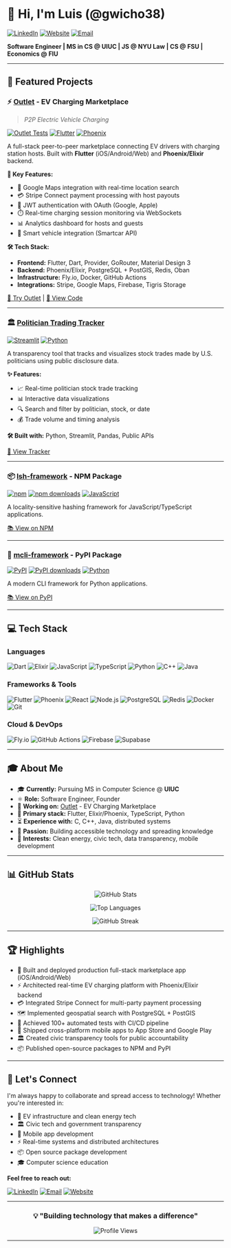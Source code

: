 # 👋 Hi, I'm Luis (@gwicho38)

[![LinkedIn](https://img.shields.io/badge/LinkedIn-lefv-0077B5?style=for-the-badge&logo=linkedin&logoColor=white)](https://linkedin.com/in/lefv)
[![Website](https://img.shields.io/badge/Website-lefv.info-00ADD8?style=for-the-badge&logo=google-chrome&logoColor=white)](https://www.lefv.info)
[![Email](https://img.shields.io/badge/Email-luis@lefv.io-D14836?style=for-the-badge&logo=gmail&logoColor=white)](mailto:luis@lefv.io)

**Software Engineer | MS in CS @ UIUC | JS @ NYU Law | CS @ FSU | Economics @ FIU**

</div>

---

## 🚀 Featured Projects

### ⚡ [Outlet](https://www.outlet.rent) - EV Charging Marketplace

> *P2P Electric Vehicle Charging*

[![Outlet Tests](https://github.com/EverlongTechnologies/Outlet/actions/workflows/test-validation.yml/badge.svg)](https://github.com/EverlongTechnologies/Outlet)
[![Flutter](https://img.shields.io/badge/Flutter-3.0+-02569B?logo=flutter)](https://flutter.dev)
[![Phoenix](https://img.shields.io/badge/Phoenix-1.7-FF6600?logo=phoenixframework)](https://phoenixframework.org)

A full-stack peer-to-peer marketplace connecting EV drivers with charging station hosts. Built with **Flutter** (iOS/Android/Web) and **Phoenix/Elixir** backend.

**🎯 Key Features:**

- 📍 Google Maps integration with real-time location search
- 💳 Stripe Connect payment processing with host payouts
- 🔐 JWT authentication with OAuth (Google, Apple)
- ⏱️ Real-time charging session monitoring via WebSockets
- 📊 Analytics dashboard for hosts and guests
- 🚗 Smart vehicle integration (Smartcar API)

**🛠️ Tech Stack:**

- **Frontend:** Flutter, Dart, Provider, GoRouter, Material Design 3
- **Backend:** Phoenix/Elixir, PostgreSQL + PostGIS, Redis, Oban
- **Infrastructure:** Fly.io, Docker, GitHub Actions
- **Integrations:** Stripe, Google Maps, Firebase, Tigris Storage

[🔗 Try Outlet](https://www.outlet.rent) | [📱 View Code](https://github.com/EverlongTechnologies/Outlet)

---

### 🏛️ [Politician Trading Tracker](https://politician-trading-tracker.streamlit.app)

[![Streamlit](https://img.shields.io/badge/Streamlit-FF4B4B?logo=streamlit&logoColor=white)](https://streamlit.io)
[![Python](https://img.shields.io/badge/Python-3776AB?logo=python&logoColor=white)](https://python.org)

A transparency tool that tracks and visualizes stock trades made by U.S. politicians using public disclosure data.

**✨ Features:**

- 📈 Real-time politician stock trade tracking
- 📊 Interactive data visualizations
- 🔍 Search and filter by politician, stock, or date
- 💰 Trade volume and timing analysis

**🛠️ Built with:** Python, Streamlit, Pandas, Public APIs

[🔗 View Tracker](https://politician-trading-tracker.streamlit.app)

---

### 📦 [lsh-framework](https://www.npmjs.com/package/lsh-framework) - NPM Package

[![npm](https://img.shields.io/npm/v/lsh-framework?logo=npm)](https://www.npmjs.com/package/lsh-framework)
[![npm downloads](https://img.shields.io/npm/dt/lsh-framework)](https://www.npmjs.com/package/lsh-framework)
[![JavaScript](https://img.shields.io/badge/JavaScript-F7DF1E?logo=javascript&logoColor=black)](https://www.npmjs.com/package/lsh-framework)

A locality-sensitive hashing framework for JavaScript/TypeScript applications.

[📚 View on NPM](https://www.npmjs.com/package/lsh-framework)

---

### 🐍 [mcli-framework](https://pypi.org/project/mcli-framework/) - PyPI Package

[![PyPI](https://img.shields.io/pypi/v/mcli-framework?logo=pypi&logoColor=white)](https://pypi.org/project/mcli-framework/)
[![PyPI downloads](https://static.pepy.tech/badge/mcli-framework/month)](https://pepy.tech/project/mcli-framework)
[![Python](https://img.shields.io/badge/Python-3776AB?logo=python&logoColor=white)](https://pypi.org/project/mcli-framework/)

A modern CLI framework for Python applications.

[📚 View on PyPI](https://pypi.org/project/mcli-framework/)

---

## 💻 Tech Stack

### Languages

![Dart](https://img.shields.io/badge/Dart-0175C2?style=flat-square&logo=dart&logoColor=white)
![Elixir](https://img.shields.io/badge/Elixir-4B275F?style=flat-square&logo=elixir&logoColor=white)
![JavaScript](https://img.shields.io/badge/JavaScript-F7DF1E?style=flat-square&logo=javascript&logoColor=black)
![TypeScript](https://img.shields.io/badge/TypeScript-3178C6?style=flat-square&logo=typescript&logoColor=white)
![Python](https://img.shields.io/badge/Python-3776AB?style=flat-square&logo=python&logoColor=white)
![C++](https://img.shields.io/badge/C++-00599C?style=flat-square&logo=c%2B%2B&logoColor=white)
![Java](https://img.shields.io/badge/Java-ED8B00?style=flat-square&logo=openjdk&logoColor=white)

### Frameworks & Tools

![Flutter](https://img.shields.io/badge/Flutter-02569B?style=flat-square&logo=flutter&logoColor=white)
![Phoenix](https://img.shields.io/badge/Phoenix-FF6600?style=flat-square&logo=phoenixframework&logoColor=white)
![React](https://img.shields.io/badge/React-61DAFB?style=flat-square&logo=react&logoColor=black)
![Node.js](https://img.shields.io/badge/Node.js-339933?style=flat-square&logo=node.js&logoColor=white)
![PostgreSQL](https://img.shields.io/badge/PostgreSQL-4169E1?style=flat-square&logo=postgresql&logoColor=white)
![Redis](https://img.shields.io/badge/Redis-DC382D?style=flat-square&logo=redis&logoColor=white)
![Docker](https://img.shields.io/badge/Docker-2496ED?style=flat-square&logo=docker&logoColor=white)
![Git](https://img.shields.io/badge/Git-F05032?style=flat-square&logo=git&logoColor=white)

### Cloud & DevOps

![Fly.io](https://img.shields.io/badge/Fly.io-7B3FF2?style=flat-square&logo=fly.io&logoColor=white)
![GitHub Actions](https://img.shields.io/badge/GitHub_Actions-2088FF?style=flat-square&logo=github-actions&logoColor=white)
![Firebase](https://img.shields.io/badge/Firebase-FFCA28?style=flat-square&logo=firebase&logoColor=black)
![Supabase](https://img.shields.io/badge/Supabase-3ECF8E?style=flat-square&logo=supabase&logoColor=white)

---

## 🎓 About Me

- 🎓 **Currently:** Pursuing MS in Computer Science @ **UIUC**
- ⚛ **Role:** Software Engineer, Founder
- 🔨 **Working on:** [Outlet](https://www.outlet.rent) - EV Charging Marketplace
- 👀 **Primary stack:** Flutter, Elixir/Phoenix, TypeScript, Python
- ⏳ **Experience with:** C, C++, Java, distributed systems
- 💞️ **Passion:** Building accessible technology and spreading knowledge
- 🌱 **Interests:** Clean energy, civic tech, data transparency, mobile development

---

## 📊 GitHub Stats

<div align="center">

![GitHub Stats](https://github-readme-stats.vercel.app/api?username=gwicho38&show_icons=true&theme=radical&hide_border=true&include_all_commits=true&count_private=true)

![Top Languages](https://github-readme-stats.vercel.app/api/top-langs/?username=gwicho38&layout=compact&theme=radical&hide_border=true&langs_count=8)

![GitHub Streak](https://github-readme-streak-stats.herokuapp.com/?user=gwicho38&theme=radical&hide_border=true)

</div>

---

## 🏆 Highlights

- 🚀 Built and deployed production full-stack marketplace app (iOS/Android/Web)
- ⚡ Architected real-time EV charging platform with Phoenix/Elixir backend
- 💳 Integrated Stripe Connect for multi-party payment processing
- 🗺️ Implemented geospatial search with PostgreSQL + PostGIS
- 🧪 Achieved 100+ automated tests with CI/CD pipeline
- 📱 Shipped cross-platform mobile apps to App Store and Google Play
- 🏛️ Created civic transparency tools for public accountability
- 📦 Published open-source packages to NPM and PyPI

---

## 🤝 Let's Connect

I'm always happy to collaborate and spread access to technology! Whether you're interested in:

- 🚗 EV infrastructure and clean energy tech
- 🏛️ Civic tech and government transparency
- 📱 Mobile app development
- ⚡ Real-time systems and distributed architectures
- 📦 Open source package development
- 🎓 Computer science education

**Feel free to reach out:**

[![LinkedIn](https://img.shields.io/badge/LinkedIn-Connect-0077B5?style=for-the-badge&logo=linkedin)](https://linkedin.com/in/lefv)
[![Email](https://img.shields.io/badge/Email-luis@lefv.io-D14836?style=for-the-badge&logo=gmail)](mailto:luis@lefv.io)
[![Website](https://img.shields.io/badge/Website-lefv.info-00ADD8?style=for-the-badge&logo=google-chrome)](https://www.lefv.info)

---

<div align="center">

### 💡 "Building technology that makes a difference"

![Profile Views](https://komarev.com/ghpvc/?username=gwicho38&color=blueviolet&style=flat-square)

</div>

---

<!---
gwicho38/gwicho38 is a ✨ special ✨ repository because its `README.md` (this file) appears on your GitHub profile.
You can click the Preview link to take a look at your changes.
--->
